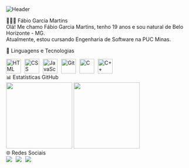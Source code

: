 <div>
<img align="center" alt="Header" src="https://joaopauloaramuni.github.io/image/header_aramuni.png"/>
</div>

👨🏻‍💻 Fábio Garcia Martins <br>
Olá! Me chamo Fábio Garcia Martins, tenho 19 anos e sou natural de Belo Horizonte - MG.<br>
Atualmente, estou cursando Engenharia de Software na PUC Minas.

🤖 Linguagens e Tecnologias

<div style="display: flex; gap: 10px;"> <img src="https://cdn.jsdelivr.net/gh/devicons/devicon@latest/icons/html5/html5-original.svg" title="HTML" alt="HTML" width="40px"/> <img src="https://cdn.jsdelivr.net/gh/devicons/devicon@latest/icons/css3/css3-original.svg" title="CSS" alt="CSS" width="40px"/> <img src="https://cdn.jsdelivr.net/gh/devicons/devicon@latest/icons/javascript/javascript-original.svg" title="JavaScript" alt="JavaScript" width="40px"/> <img src="https://cdn.jsdelivr.net/gh/devicons/devicon@latest/icons/git/git-original.svg" title="Git" alt="Git" width="40px"/> <img src="https://devicon-website.vercel.app/api/c/original.svg" title="C" alt="C" width="40px"/> <img src="https://cdn.jsdelivr.net/gh/devicons/devicon@latest/icons/cplusplus/cplusplus-original.svg" title="C++" alt="C++" width="40px"/> </div>
📊 Estatísticas GitHub

<div> <img height="180em" src="https://github-readme-stats.vercel.app/api?username=Fabiogarcia02&show_icons=true&theme=tokyonight&include_all_commits=true&locale=pt-br" /> <img height="180em" src="https://github-readme-stats.vercel.app/api/top-langs/?username=Fabiogarcia02&theme=tokyonight&layout=compact&custom_title=Tecnologias&langs_count=9" /> </div>
🌐 Redes Sociais

<div style="display: flex; gap: 10px;"> <a href="https://www.instagram.com/fabiogmartins06/" target="_blank"> <img src="https://img.shields.io/badge/-Instagram-%23E4405F?style=for-the-badge&logo=instagram&logoColor=white"/> </a> <a href="mailto:fabiogarciamartins2019@gmail.com" target="_blank"> <img src="https://img.shields.io/badge/-Gmail-%23333?style=for-the-badge&logo=gmail&logoColor=white"/> </a> <a href="https://www.linkedin.com/in/fabio-garcia-martins-b98747346/" target="_blank"> <img src="https://img.shields.io/badge/-LinkedIn-%230077B5?style=for-the-badge&logo=linkedin&logoColor=white"/> </a> </div>
